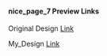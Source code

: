 #### nice_page_7 Preview Links

Original Design [Link](https://nicepage.com/website-builder-software/preview/ecology-habits-67560?device=desktop)

My_Design [Link](https://varunuk09.github.io/HTML_PROJECTS/nice_page_7/)
